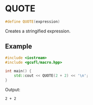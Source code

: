 # QUOTE
```cpp
#define QUOTE(expression)
```
Creates a stringified expression.
## Example
```cpp
#include <iostream>
#include <gcufl/macro.hpp>

int main() {
	std::cout << QUOTE(2 + 2) << '\n';
}
```
Output:
```
2 + 2
```
